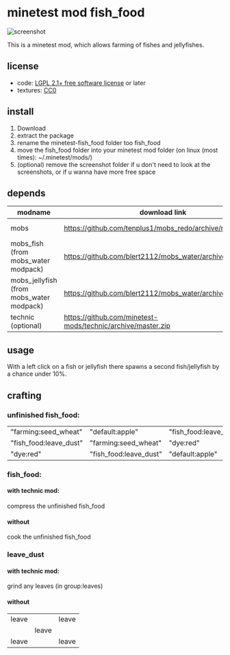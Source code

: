 # minetest mod fish_food

![screenshot](https://github.com/cpdef/minetest-fish_food/blob/master/screenshot.png?raw=true)

This is a minetest mod,
which allows farming of
fishes and jellyfishes.

## license
* code: [LGPL 2.1+ free software license](https://www.gnu.org/licenses/lgpl-2.1.html) or later
* textures: [CC0](https://creativecommons.org/publicdomain/zero/1.0/)

## install
1. Download
2. extract the package
3. rename the minetest-fish_food folder too fish_food
4. move the fish_food folder into your minetest mod folder (on linux (most times): ~/.minetest/mods/)
5. (optional) remove the screenshot folder if u don't need to look at the screenshots, or if u wanna have more free space

## depends
| modname  |  download link   | forum link |
|----------|------------------|------------|
| mobs | https://github.com/tenplus1/mobs_redo/archive/master.zip | https://forum.minetest.net/viewtopic.php?f=11&t=9917&hilit=mobs+redo |
| mobs_fish (from mobs_water modpack) | https://github.com/blert2112/mobs_water/archive/master.zip | https://forum.minetest.net/viewtopic.php?f=9&t=12652&hilit=water+critters |
mobs_jellyfish (from mobs_water modpack) | https://github.com/blert2112/mobs_water/archive/master.zip | https://forum.minetest.net/viewtopic.php?f=9&t=12652&hilit=water+critters |
| technic (optional) | https://github.com/minetest-mods/technic/archive/master.zip | https://forum.minetest.net/viewtopic.php?f=11&t=2538&hilit=technic |


## usage

With a left click on a fish or jellyfish there spawns a second fish/jellyfish by a chance under 10%.

## crafting
### unfinished fish_food:
|  |  |  |
|--|--|--|
| "farming:seed_wheat" | "default:apple" | "fish_food:leave_dust" |
| "fish_food:leave_dust" | "farming:seed_wheat" | "dye:red" |
| "dye:red" | "fish_food:leave_dust" | "default:apple"|

### fish_food:
#### with technic mod:
compress the unfinished fish_food
#### without
cook the unfinished fish_food

### leave_dust
#### with technic mod:
grind any leaves (in group:leaves)
#### without
|  |  |  |
|--|--|--|
| leave |  | leave |
|  | leave |  |
| leave |  | leave |

